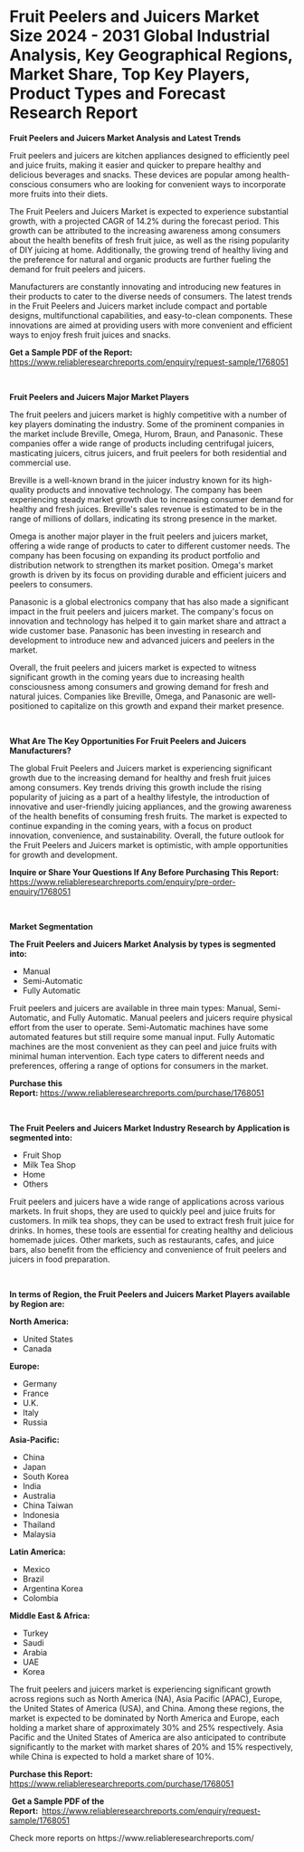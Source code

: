 <p><h1>Fruit Peelers and Juicers Market Size 2024 - 2031 Global Industrial Analysis, Key Geographical Regions, Market Share, Top Key Players, Product Types and Forecast Research Report</h1></p><p><strong>Fruit Peelers and Juicers Market Analysis and Latest Trends</strong></p>
<p><p>Fruit peelers and juicers are kitchen appliances designed to efficiently peel and juice fruits, making it easier and quicker to prepare healthy and delicious beverages and snacks. These devices are popular among health-conscious consumers who are looking for convenient ways to incorporate more fruits into their diets.</p><p>The Fruit Peelers and Juicers Market is expected to experience substantial growth, with a projected CAGR of 14.2% during the forecast period. This growth can be attributed to the increasing awareness among consumers about the health benefits of fresh fruit juice, as well as the rising popularity of DIY juicing at home. Additionally, the growing trend of healthy living and the preference for natural and organic products are further fueling the demand for fruit peelers and juicers.</p><p>Manufacturers are constantly innovating and introducing new features in their products to cater to the diverse needs of consumers. The latest trends in the Fruit Peelers and Juicers market include compact and portable designs, multifunctional capabilities, and easy-to-clean components. These innovations are aimed at providing users with more convenient and efficient ways to enjoy fresh fruit juices and snacks.</p></p>
<p><strong>Get a Sample PDF of the Report:&nbsp;</strong> <a href="https://www.reliableresearchreports.com/enquiry/request-sample/1768051">https://www.reliableresearchreports.com/enquiry/request-sample/1768051</a></p>
<p>&nbsp;</p>
<p><strong>Fruit Peelers and Juicers Major Market Players</strong></p>
<p><p>The fruit peelers and juicers market is highly competitive with a number of key players dominating the industry. Some of the prominent companies in the market include Breville, Omega, Hurom, Braun, and Panasonic. These companies offer a wide range of products including centrifugal juicers, masticating juicers, citrus juicers, and fruit peelers for both residential and commercial use.</p><p>Breville is a well-known brand in the juicer industry known for its high-quality products and innovative technology. The company has been experiencing steady market growth due to increasing consumer demand for healthy and fresh juices. Breville's sales revenue is estimated to be in the range of millions of dollars, indicating its strong presence in the market.</p><p>Omega is another major player in the fruit peelers and juicers market, offering a wide range of products to cater to different customer needs. The company has been focusing on expanding its product portfolio and distribution network to strengthen its market position. Omega's market growth is driven by its focus on providing durable and efficient juicers and peelers to consumers.</p><p>Panasonic is a global electronics company that has also made a significant impact in the fruit peelers and juicers market. The company's focus on innovation and technology has helped it to gain market share and attract a wide customer base. Panasonic has been investing in research and development to introduce new and advanced juicers and peelers in the market.</p><p>Overall, the fruit peelers and juicers market is expected to witness significant growth in the coming years due to increasing health consciousness among consumers and growing demand for fresh and natural juices. Companies like Breville, Omega, and Panasonic are well-positioned to capitalize on this growth and expand their market presence.</p></p>
<p>&nbsp;</p>
<p><strong>What Are The Key Opportunities For Fruit Peelers and Juicers Manufacturers?</strong></p>
<p><p>The global Fruit Peelers and Juicers market is experiencing significant growth due to the increasing demand for healthy and fresh fruit juices among consumers. Key trends driving this growth include the rising popularity of juicing as a part of a healthy lifestyle, the introduction of innovative and user-friendly juicing appliances, and the growing awareness of the health benefits of consuming fresh fruits. The market is expected to continue expanding in the coming years, with a focus on product innovation, convenience, and sustainability. Overall, the future outlook for the Fruit Peelers and Juicers market is optimistic, with ample opportunities for growth and development.</p></p>
<p><strong>Inquire or Share Your Questions If Any Before Purchasing This Report:</strong> <a href="https://www.reliableresearchreports.com/enquiry/pre-order-enquiry/1768051">https://www.reliableresearchreports.com/enquiry/pre-order-enquiry/1768051</a></p>
<p>&nbsp;</p>
<p><strong>Market Segmentation</strong></p>
<p><strong>The Fruit Peelers and Juicers Market Analysis by types is segmented into:</strong></p>
<p><ul><li>Manual</li><li>Semi-Automatic</li><li>Fully Automatic</li></ul></p>
<p><p>Fruit peelers and juicers are available in three main types: Manual, Semi-Automatic, and Fully Automatic. Manual peelers and juicers require physical effort from the user to operate. Semi-Automatic machines have some automated features but still require some manual input. Fully Automatic machines are the most convenient as they can peel and juice fruits with minimal human intervention. Each type caters to different needs and preferences, offering a range of options for consumers in the market.</p></p>
<p><strong>Purchase this Report:&nbsp;</strong><a href="https://www.reliableresearchreports.com/purchase/1768051">https://www.reliableresearchreports.com/purchase/1768051</a></p>
<p>&nbsp;</p>
<p><strong>The Fruit Peelers and Juicers Market Industry Research by Application is segmented into:</strong></p>
<p><ul><li>Fruit Shop</li><li>Milk Tea Shop</li><li>Home</li><li>Others</li></ul></p>
<p><p>Fruit peelers and juicers have a wide range of applications across various markets. In fruit shops, they are used to quickly peel and juice fruits for customers. In milk tea shops, they can be used to extract fresh fruit juice for drinks. In homes, these tools are essential for creating healthy and delicious homemade juices. Other markets, such as restaurants, cafes, and juice bars, also benefit from the efficiency and convenience of fruit peelers and juicers in food preparation.</p></p>
<p>&nbsp;</p>
<p><strong>In terms of Region, the Fruit Peelers and Juicers Market Players available by Region are:</strong></p>
<p>
    <p> <strong> North America: </strong>
        <ul>
            <li>United States</li>
            <li>Canada</li>
        </ul>
        </p> 
    <p> <strong> Europe: </strong>
        <ul>
            <li>Germany</li>
            <li>France</li>
            <li>U.K.</li>
            <li>Italy</li>
            <li>Russia</li>
        </ul>
        </p> 
    <p> <strong> Asia-Pacific: </strong>
        <ul>
            <li>China</li>
            <li>Japan</li>
            <li>South Korea</li>
            <li>India</li>
            <li>Australia</li>
            <li>China Taiwan</li>
            <li>Indonesia</li>
            <li>Thailand</li>
            <li>Malaysia</li>
        </ul>
        </p> 
    <p> <strong> Latin America: </strong>
        <ul>
            <li>Mexico</li>
            <li>Brazil</li>
            <li>Argentina Korea</li>
            <li>Colombia</li>
        </ul>
        </p> 
    <p> <strong> Middle East & Africa: </strong>
        <ul>
            <li>Turkey</li>
            <li>Saudi</li>
            <li>Arabia</li>
            <li>UAE</li>
            <li>Korea</li>
        </ul>
    </p>
    </p>
<p><p>The fruit peelers and juicers market is experiencing significant growth across regions such as North America (NA), Asia Pacific (APAC), Europe, the United States of America (USA), and China. Among these regions, the market is expected to be dominated by North America and Europe, each holding a market share of approximately 30% and 25% respectively. Asia Pacific and the United States of America are also anticipated to contribute significantly to the market with market shares of 20% and 15% respectively, while China is expected to hold a market share of 10%.</p></p>
<p><strong>Purchase this Report: </strong><a href="https://www.reliableresearchreports.com/purchase/1768051">https://www.reliableresearchreports.com/purchase/1768051</a></p>
<p>&nbsp;<strong>Get a Sample PDF of the Report:&nbsp;&nbsp;</strong><a href="https://www.reliableresearchreports.com/enquiry/request-sample/1768051">https://www.reliableresearchreports.com/enquiry/request-sample/1768051</a></p>
<p><strong></strong></p>
<p>Check more reports on https://www.reliableresearchreports.com/</p>